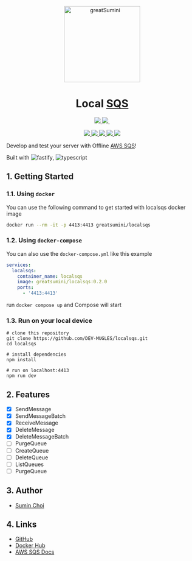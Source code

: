 <p align="center">
  <a href="https://github.com/greatSumini" target="blank"><img src="https://avatars.githubusercontent.com/u/48555121" width="200" height="auto" alt="greatSumini"/></a>
</p>

<h1 align="center">Local <a href="https://aws.amazon.com/sqs/" target="_blank">SQS</a></h1>

<p align="center">
  <a aria-label="version" href="https://github.com/greatSumini/localsqs">
    <img src="https://img.shields.io/github/package-json/v/greatSumini/localsqs?style=for-the-badge&labelColor=000000">
  </a>
  <a aria-label="license" href="https://github.com/greatSumini/localsqs/blob/main/LICENSE">
    <img src="https://img.shields.io/github/license/greatSumini/localsqs?style=for-the-badge&labelColor=000000">
  </a>
  <a aria-label="Docker Hub" href="https://hub.docker.com/repository/docker/greatsumini/localsqs">
    <img alt="" src="https://img.shields.io/badge/DOCKER%20HUB-skyblue.svg?style=for-the-badge&logoWidth=20&logo=Docker&logoColor=000000">
  </a>
</p>

<p align="center">
  <a aria-label="CI" href="https://github.com/greatSumini/localsqs/actions/workflows/ci.yml">
    <img src="https://img.shields.io/github/workflow/status/greatSumini/localsqs/CI?label=CI&labelColor=000000">
  </a>
  <a aria-label="codecov coverage" href="https://app.codecov.io/gh/greatSumini/localsqs/">
    <img src="https://img.shields.io/codecov/c/gh/greatSumini/localsqs">
  </a>
  <a aria-label="docker image size" href="https://hub.docker.com/repository/docker/greatsumini/localsqs">
    <img src="https://img.shields.io/docker/image-size/greatsumini/localsqs">
  </a>
  <a aria-label="docker pulls" href="https://hub.docker.com/repository/docker/greatsumini/localsqs">
    <img src="https://img.shields.io/docker/pulls/greatsumini/localsqs">
  </a>
  <a aria-label="github stars" href="https://github.com/greatSumini/localsqs">
    <img src="https://img.shields.io/github/stars/greatsumini/localsqs?style=social">
  </a>
</p>

Develop and test your server with Offline [AWS SQS](https://aws.amazon.com/sqs/)!

Built with ![fastify](https://img.shields.io/badge/fastify-%23000000.svg?logo=fastify&logoColor=white), ![typescript](https://img.shields.io/badge/typescript-%23007ACC.svg?logo=typescript&logoColor=white)

## 1. Getting Started

### 1.1. Using `docker`

You can use the following command to get started with localsqs docker image

```sh
docker run --rm -it -p 4413:4413 greatsumini/localsqs
```

### 1.2. Using `docker-compose`

You can also use the `docker-compose.yml` like this example

```yml
services:
  localsqs:
    container_name: localsqs
    image: greatsumini/localsqs:0.2.0
    ports:
      - '4413:4413'
```

run `docker compose up` and Compose will start

### 1.3. Run on your local device

```shell
# clone this repository
git clone https://github.com/DEV-MUGLES/localsqs.git
cd localsqs

# install dependencies
npm install

# run on localhost:4413
npm run dev
```

## 2. Features

- [x] SendMessage
- [x] SendMessageBatch
- [x] ReceiveMessage
- [x] DeleteMessage
- [x] DeleteMessageBatch
- [ ] PurgeQueue
- [ ] CreateQueue
- [ ] DeleteQueue
- [ ] ListQueues
- [ ] PurgeQueue

## 3. Author

- [Sumin Choi](https://sumini.dev)

## 4. Links

- [GitHub](https://github.com/greatSumini/localsqs)
- [Docker Hub](https://hub.docker.com/repository/docker/greatsumini/localsqs)
- [AWS SQS Docs](https://docs.aws.amazon.com/sqs/index.html)
